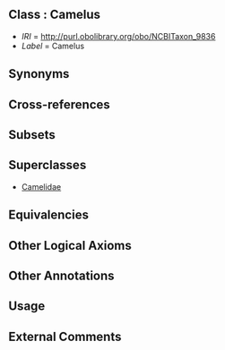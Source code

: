 
## Class : Camelus

 * *IRI* = http://purl.obolibrary.org/obo/NCBITaxon_9836
 * *Label* = Camelus

## Synonyms


## Cross-references


## Subsets


## Superclasses

 * [Camelidae](../../NCBITaxon/35/NCBITaxon_9835.md)

## Equivalencies


## Other Logical Axioms


## Other Annotations


## Usage


## External Comments

